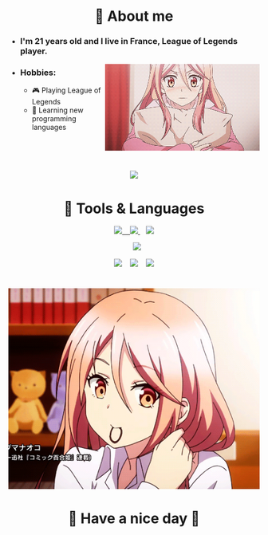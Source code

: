 <!-- About me -->
<h1 align="center">🧡 About me</h1>

<ul>
    <li>
        <h3>I'm 21 years old and I live in France, League of Legends player.</h3>
    </li>
    <img width="310" align="right" src="assets/shy.gif">
    <li>
        <h3>Hobbies:</h3>
        <ul>
            <li>🎮 Playing League of Legends</li>
            <li>📖 Learning new programming languages</li>
        </ul>
    </li>
</ul>

<br><br><br>

<p align="center">
  
  <img src="https://img.shields.io/badge/Discord-5865F2?style=for-the-badge&logo=Discord&logoColor=white&label=chaaani">
</p>

<!-- Tools & Languages -->
<h1 align="center">🧡 Tools & Languages</h1>

<!-- Tools -->
<p align="center">
  <a href="https://www.jetbrains.com/idea" target="_blank">
    <img src="https://img.shields.io/badge/IntelliJIDEA-000000?style=for-the-badge&logo=intellij-idea&logoColor=white">
  &nbsp;&nbsp;
  <a href="https://www.jetbrains.com/clion" target="_blank">
    <img src="https://img.shields.io/badge/CLion-000000?style=for-the-badge&logo=clion&logoColor=white">
  </a>
  &nbsp;&nbsp;
  <a href="https://www.jetbrains.com/phpstorm" target="_blank">
    <img src="https://img.shields.io/badge/PHPStorm-000000?style=for-the-badge&logo=phpstorm&logoColor=white">
  </a>
</p>

<p align="center">
  &nbsp;&nbsp;
  <a href="https://code.visualstudio.com">
    <img src="https://img.shields.io/badge/Visual_Studio_Code-0078D4?style=for-the-badge&logo=visual%20studio%20code&logoColor=white">
  </a>
</p>

<!-- Languages & Frameworks -->
<p align="center">
  <img src="https://img.shields.io/badge/C-239120?style=for-the-badge&logo=c-sharp&logoColor=white">
  &nbsp;&nbsp;
  <img src="https://img.shields.io/badge/TypeScript-007ACC?style=for-the-badge&logo=typescript&logoColor=white">
  &nbsp;&nbsp;
  <img src="https://img.shields.io/badge/C%2B%2B-00599C?style=for-the-badge&logo=c%2B%2B&logoColor=white">
</p>

<!-- Mari Ohara -->
<h1></h1>

<p align="center">
  <img src="assets/end.gif">
</p>

<h1 align="center">
  👋 Have a nice day 👋
</h1>
